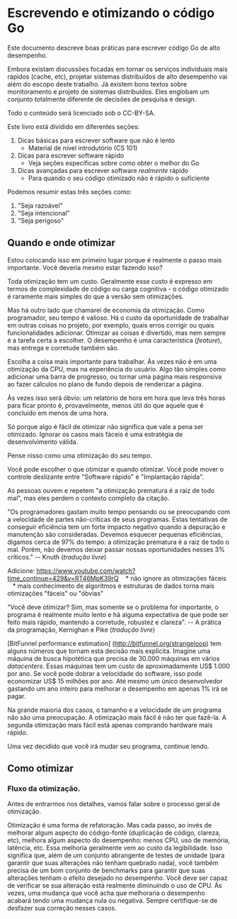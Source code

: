 # Escrevendo e otimizando o código Go

Este documento descreve boas práticas para escrever código Go de alto desempenho.

Embora existam discussões focadas em tornar os serviços individuais mais rápidos (cache, etc), projetar sistemas distribuídos de alto desempenho vai além do escopo deste trabalho. Já existem bons textos sobre monitoramento e projeto de sistemas distribuídos. Eles englobam um conjunto totalmente diferente de decisões de pesquisa e design.

Todo o conteúdo será licenciado sob o CC-BY-SA.

Este livro está dividido em diferentes seções:

1. Dicas básicas para escrever software que não é lento
    * Material de nível introdutório (CS 101)
1. Dicas para escrever software rápido
    * Veja seções específicas sobre como obter o melhor do Go
1. Dicas avançadas para escrever software *realmente* rápido
    * Para quando o seu código otimizado não é rápido o suficiente

Podemos resumir estas três seções como:

1. "Seja razoável"
1. "Seja intencional"
1. "Seja perigoso"

## Quando e onde otimizar

Estou colocando isso em primeiro lugar porque é realmente o passo mais importante. Você deveria mesmo estar fazendo isso?

Toda otimização tem um custo. Geralmente esse custo é expresso em termos de complexidade de código ou carga cognitiva - o código otimizado é raramente mais simples do que a versão sem otimizações.

Mas há outro lado que chamarei de economia da otimização. Como programador, seu tempo é valioso. Há o custo da oportunidade de trabalhar em outras coisas no projeto, por exemplo, quais erros corrigir ou quais funcionalidades adicionar. Otimizar as coisas é divertido, mas nem sempre é a tarefa certa a escolher. O desempenho é uma característica (*feature*), mas entrega e corretude também são.

Escolha a coisa mais importante para trabalhar. Às vezes não é em uma otimização da CPU, mas na experiência do usuário. Algo tão simples como adicionar uma barra de progresso, ou tornar uma página mais responsiva ao fazer cálculos no plano de fundo depois de renderizar a página.

Às vezes isso será óbvio: um relatório de hora em hora que leva três horas para ficar pronto é, provavelmente, menos útil do que aquele que é concluído em menos de uma hora.

Só porque algo é fácil de otimizar não significa que vale a pena ser otimizado. Ignorar os casos mais fáceis é uma estratégia de desenvolvimento válida.

Pense nisso como uma otimização do *seu* tempo.

Você pode escolher o que otimizar e quando otimizar. Você pode mover o controle deslizante entre "Software rápido" e "Implantação rápida".

As pessoas ouvem e repetem "a otimização prematura é a raiz de todo mal", mas eles perdem o contexto completo da citação.

"Os programadores gastam muito tempo pensando ou se preocupando com a velocidade de partes não-críticas de seus programas. Estas tentativas de conseguir eficiência tem um forte impacto negativo quando a depuração e manutenção são consideradas. Devemos esquecer pequenas eficiências, digamos cerca de 97% do tempo: a otimização prematura é a raiz de todo o mal. Porém, não devemos deixar passar nossas oportunidades nesses 3% críticos."
-- Knuth (*tradução livre*)

Adicione: https://www.youtube.com/watch?time_continue=429&v=RT46MpK39rQ
   * não ignore as otimizações fáceis
   * mais conhecimento de algoritmos e estruturas de dados torna mais otimizações "fáceis" ou "óbvias"

"Você deve otimizar? Sim, mas somente se o problema for importante, o programa é realmente muito lento e há alguma expectativa de que pode ser feito mais rápido, mantendo a corretude, robustez e clareza".
-- A prática da programação, Kernighan e Pike (*tradução livre*)

[BitFunnel performance estimation] (http://bitfunnel.org/strangeloop) tem alguns números que tornam esta decisão mais explícita. Imagine uma máquina de busca hipotética que precisa de 30.000 máquinas em vários *datacenters*. Essas máquinas tem um custo de aproximadamente US$ 1.000 por ano. Se você pode dobrar a velocidade do software, isso pode economizar US$ 15 milhões por ano. Até mesmo um único desenvolvedor gastando um ano inteiro para melhorar o desempenho em apenas 1% irá se pagar.

Na grande maioria dos casos, o tamanho e a velocidade de um programa não são uma preocupação. A otimização mais fácil é não ter que fazê-la. A segunda otimização mais fácil está apenas comprando hardware mais rápido.

Uma vez decidido que você irá mudar seu programa, continue lendo.

## Como otimizar

### Fluxo da otimização.

Antes de entrarmos nos detalhes, vamos falar sobre o processo geral de
otimização.

Otimização é uma forma de refatoração. Mas cada passo, ao invés de melhorar
algum aspecto do código-fonte (duplicação de código, clareza, etc), melhora
algum aspecto do desempenho: menos CPU, uso de memória, latência, etc.
Essa melhoria geralmente vem ao custo da legibilidade. Isso significa que, além de um conjunto abrangente de testes de unidade (para garantir que suas alterações não tenham quebrado nada), você também precisa de um bom conjunto de benchmarks para garantir que suas alterações tenham o efeito desejado no desempenho. Você deve ser capaz de verificar se sua alteração está realmente diminuindo o uso de CPU. Às vezes, uma mudança que você acha que melhoraria o desempenho acabará tendo uma mudança nula ou negativa. Sempre certifique-se de desfazer sua correção nesses casos.
